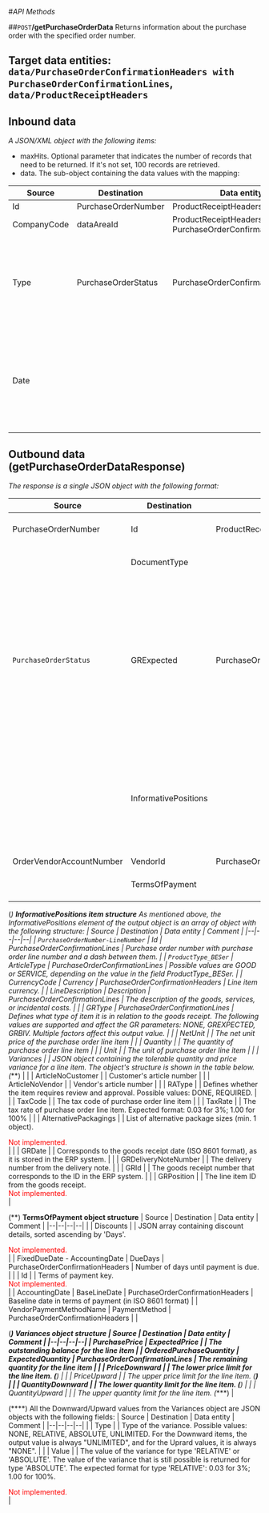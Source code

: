#_API Methods_

##`POST`**/getPurchaseOrderData**
Returns information about the purchase order with the specified order number.

## Target data entities: `data/PurchaseOrderConfirmationHeaders with PurchaseOrderConfirmationLines`, `data/ProductReceiptHeaders`

## Inbound data

_A JSON/XML object with the following items:_
- maxHits. Optional parameter that indicates the number of records that need to be returned. If it's not set, 100 records are retrieved.
- data. The sub-object containing the data values with the mapping:

| Source | Destination | Data entity | Comment |
|--|--|--|--|
| Id | PurchaseOrderNumber | ProductReceiptHeaders | |
| CompanyCode | dataAreaId | ProductReceiptHeaders, PurchaseOrderConfirmationHeaders | |
| Type | PurchaseOrderStatus | PurchaseOrderConfirmationHeaders | Certain item types are to be determined via the type. Possible values are NONE, OPEN, POSTED, and RETURNED. |
| Date | | | Corresponds to the posting date (ISO 8601 format) if the line items are to be determined retrospectively. <div style="color:red">Not implemented.</div>|


## Outbound data (getPurchaseOrderDataResponse)

_The response is a single JSON object with the following format:_

| Source | Destination | Data entity | Comment |
|--|--|--|--|
| PurchaseOrderNumber | Id | ProductReceiptHeaders | Purchase order number, as stored in the ERP system |
| | DocumentType | | Type of the purchase order. Always has a value "STANDARD". |
| `PurchaseOrderStatus` | GRExpected | PurchaseOrderConfirmationHeaders | Boolean value showing whether the line item is still awaiting delivery of goods. If PurchaseOrderStatus value from the data entity has the value "Received", or if the "Type" parameter from the request has the value "NONE", the output value in this field will be False. Otherwise, it will be Trus. |
| | InformativePositions | | An array of line item data (min. 0 objects). The data is intended for informational purposes only; it cannot be used for posting. The list of elements of each item in this array is shown in the table below. (*) |
| OrderVendorAccountNumber | VendorId | PurchaseOrderConfirmationHeaders | |
| | TermsOfPayment | | JSON object whose structure is shown in the table below. (**) |

(*) <b>InformativePositions item structure</b>
As mentioned above, the InformativePositions element of the output object is an array of object with the following structure:
| Source | Destination | Data entity | Comment |
|--|--|--|--|
| `PurchaseOrderNumber-LineNumber` | Id | PurchaseOrderConfirmationLines | Purchase order number with purchase order line number and a dash between them. |
| `ProductType_BESer` | ArticleType | PurchaseOrderConfirmationLines | Possible values are GOOD or SERVICE, depending on the value in the field ProductType_BESer. |
| CurrencyCode | Currency | PurchaseOrderConfirmationHeaders | Line item currency. |
| LineDescription | Description | PurchaseOrderConfirmationLines | The description of the goods, services, or incidental costs. |
| | GRType | PurchaseOrderConfirmationLines | Defines what type of item it is in relation to the goods receipt. The following values ​​are supported and affect the GR parameters: NONE, GREXPECTED, GRBIV. Multiple factors affect this output value. |
| | NetUnit | | The net unit price of the purchase order line item |
| | Quantity | | The quantity of purchase order line item |
| | Unit | | The unit of purchase order line item |
| | Variances | | JSON object containing the tolerable quantity and price variance for a line item. The object's structure is shown in the table below. (***) |
| | ArticleNoCustomer | | Customer's article number |
| | ArticleNoVendor | | Vendor's article number |
| | RAType | | Defines whether the item requires review and approval. Possible values: DONE, REQUIRED. |
| | TaxCode | | The tax code of purchase order line item |
| | TaxRate | | The tax rate of purchase order line item. Expected format: 0.03 for 3%; 1.00 for 100% |
| | AlternativePackagings | | List of alternative package sizes (min. 1 object). <div style="color: red">Not implemented. </div> |
| | GRDate | | Corresponds to the goods receipt date (ISO 8601 format), as it is stored in the ERP system. |
| | GRDeliveryNoteNumber | | The delivery number from the delivery note. |
| | GRId | | The goods receipt number that corresponds to the ID in the ERP system. |
| | GRPosition | | The line item ID from the goods receipt. <div style="color: red">Not implemented.</div> |

(**) <b>TermsOfPayment object structure</b>
| Source | Destination | Data entity | Comment |
|--|--|--|--|
| | Discounts | | JSON array containing discount details, sorted ascending by 'Days'. <div style="color: red">Not implemented. </div> |
| FixedDueDate - AccountingDate | DueDays | PurchaseOrderConfirmationHeaders | Number of days until payment is due.  |
| | Id | | Terms of payment key. <div style="color: red">Not implemented. </div> |
| AccountingDate | BaseLineDate | PurchaseOrderConfirmationHeaders | Baseline date in terms of payment (in ISO 8601 format) |
| VendorPaymentMethodName | PaymentMethod | PurchaseOrderConfirmationHeaders | |

(***) <b>Variances object structure</b>
| Source | Destination | Data entity | Comment |
|--|--|--|--|
| PurchasePrice | ExpectedPrice | | The outstanding balance for the line item |
| OrderedPurchaseQuantity | ExpectedQuantity | PurchaseOrderConfirmationLines | The remaining quantity for the line item |
| | PriceDownward | | The lower price limit for the line item. (****) |
| | PriceUpward | | The upper price limit for the line item. (****) |
| | QuantityDownward | | The lower quantity limit for the line item. (****) |
| | QuantityUpward | | | The upper quantity limit for the line item. (****) |

 (****) All the Downward/Upward values from the Variances object are JSON objects with the following fields:
| Source | Destination | Data entity | Comment |
|--|--|--|--|
| | Type | | Type of the variance. Possible values: NONE, RELATIVE, ABSOLUTE, UNLIMITED. For the Downward items, the output value is always "UNLIMITED", and for the Uprard values, it is always "NONE". |
| | Value | | The value of the variance for type 'RELATIVE' or 'ABSOLUTE'. The value of the variance that is still possible is returned for type 'ABSOLUTE'. The expected format for type 'RELATIVE': 0.03 for 3%; 1.00 for 100%. <div style="color: red">Not implemented. </div> |